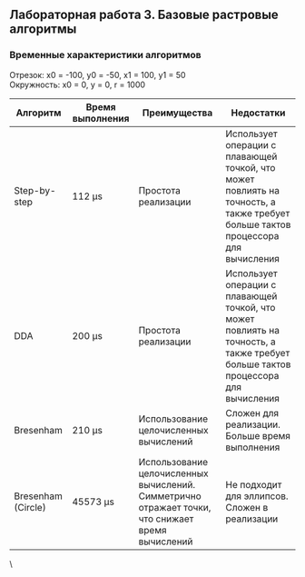## Лабораторная работа 3. Базовые растровые алгоритмы

### Временные характеристики алгоритмов

Отрезок: x0 = -100, y0 = -50, x1 = 100, y1 = 50 \
Окружность: x0 = 0, y = 0, r = 1000

| Алгоритм | Время выполнения | Преимущества                                                                                     | Недостатки |
| - | - |--------------------------------------------------------------------------------------------------| - |
Step-by-step | 112 μs | Простота реализации                                                                              | Использует операции с плавающей точкой, что может повлиять на точность, а также требует больше тактов процессора для вычисления
DDA | 200 μs | Простота реализации                                                                              | Использует операции с плавающей точкой, что может повлиять на точность, а также требует больше тактов процессора для вычисления
Bresenham | 210 μs | Использование целочисленных вычислений                                                           | Сложен для реализации. Больше время выполнения
Bresenham (Circle) | 45573 μs | Использование целочисленных вычислений. Симметрично отражает точки, что снижает время вычислений | Не подходит для эллипсов. Сложен в реализации
\
